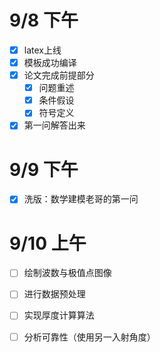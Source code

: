 # 9/8 下午
- [x] latex上线
- [x] 模板成功编译
- [x] 论文完成前提部分
    - [x] 问题重述
    - [x] 条件假设
    - [x] 符号定义
- [x] 第一问解答出来

# 9/9 下午
- [x] 洗版：数学建模老哥的第一问

# 9/10 上午
- [ ] 绘制波数与极值点图像
- [ ] 进行数据预处理
- [ ] 实现厚度计算算法
- [ ] 分析可靠性（使用另一入射角度）



